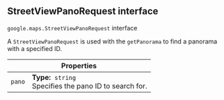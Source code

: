 <h2 id="StreetViewPanoRequest"> StreetViewPanoRequest interface </h2><p>
<code><span itemprop="path">google.maps</span>.<span itemprop="name">StreetViewPanoRequest</span></code>
interface
</p><p>A <code>StreetViewPanoRequest</code> is used with the <code>getPanorama</code> to find a panorama with a specified ID.</p><div class="devsite-table-wrapper"><table class="properties responsive" summary="interface StreetViewPanoRequest - Properties">
<thead>
<tr><th colspan="2">Properties</th>
</tr></thead>
<tbody>
<tr id="StreetViewPanoRequest.pano">
<td><code><span>pano</span></code></td>
<td><div><strong>Type:</strong>&nbsp; <code>string</code></div>
<div class="desc">Specifies the pano ID to search for.</div></td>
</tr>
</tbody>
</table></div>